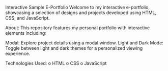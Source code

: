 Interactive Sample E-Portfolio
Welcome to my interactive e-portfolio, showcasing a selection of designs and projects developed using HTML, CSS, and JavaScript.

About:
This repository features my personal portfolio with interactive elements including:

Modal: Explore project details using a modal window.
Light and Dark Mode: Toggle between light and dark themes for a personalized viewing experience.

Technologies Used:
o HTML
o CSS
o JavaScript
